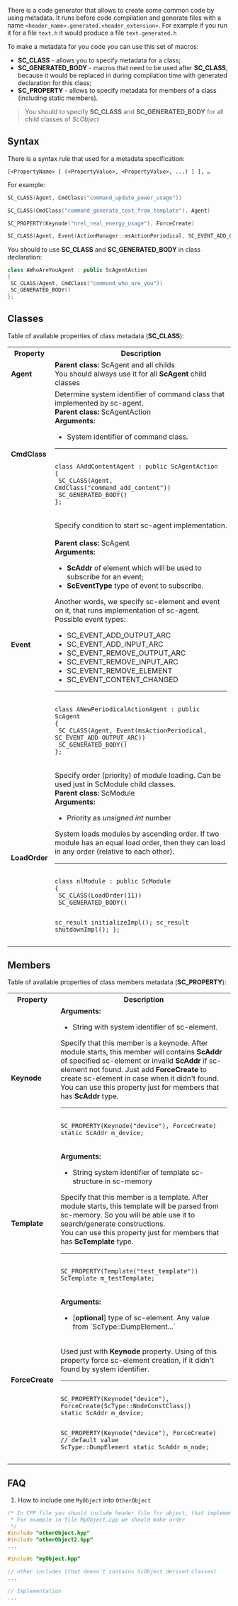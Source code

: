 

There is a code generator that allows to create some common code by using metadata. It runs before code compilation and generate files with a name `<header_name>.generated.<header_extension>`.
For example if you run it for a file `text.h` it would produce a file `text.generated.h`

To make a metadata for you code you can use this set of macros:
* **SC_CLASS** - allows you to specify metadata for a class;
* **SC_GENERATED_BODY** - macros that need to be used after **SC_CLASS**, because it would be replaced in during compilation time with generated declaration for this class;
* **SC_PROPERTY** - allows to specify metadata for members of a class (including static members).

> You should to specify **SC_CLASS** and **SC_GENERATED_BODY** for all child classes of *ScObject*

## Syntax
There is a syntax rule that used for a metadata specification:
```
[<PropertyName> [ (<PropertyValue>, <PropertyValue>, ...) ] ], …
```

For example:

```cpp
SC_CLASS(Agent, CmdClass("command_update_power_usage"))
```
```cpp
SC_CLASS(CmdClass("command_generate_text_from_template"), Agent)
```
```cpp
SC_PROPERTY(Keynode("nrel_real_energy_usage"), ForceCreate)
```
```cpp
SC_CLASS(Agent, Event(ActionManager::msActionPeriodical, SC_EVENT_ADD_OUTPUT_ARC))
```

You should to use **SC_CLASS** and **SC_GENERATED_BODY** in class declaration:
```cpp
class AWhoAreYouAgent : public ScAgentAction
{
 SC_CLASS(Agent, CmdClass("command_who_are_you"))
 SC_GENERATED_BODY()
};
```

## Classes
Table of available properties of class metadata (**SC_CLASS**):

<table>
  <tr>
    <th>Property</td>
    <th>Description</td>
  </tr>
  <tr>
    <td><strong>Agent</strong></td>
    <td><strong>Parent class:</strong> ScAgent and all childs
      <br/>You should always use it for all <strong>ScAgent</strong> child classes
    </td>
  </tr>

  <tr>
    <td><strong>CmdClass</strong></td>
    <td>Determine system identifier of command class that implemented by sc-agent.
    <br/><strong>Parent class:</strong> ScAgentAction
    <br/><strong>Arguments:</strong>
    <ul>
      <li>System identifier of command class.</li>
    </ul>
    <hr/>
    <pre><code class="cpp hljs">
class AAddContentAgent : public ScAgentAction
{
 SC_CLASS(Agent, CmdClass("command_add_content"))
 SC_GENERATED_BODY()
};
    </code></pre>
    </td>
  </tr>

  <tr>
    <td><strong>Event</strong></td>
    <td>Specify condition to start sc-agent implementation.<br/>
      <br/><strong>Parent class:</strong> ScAgent
      <br/><strong>Arguments:</strong>
      <ul>
        <li><strong>ScAddr</strong> of element which will be used to subscribe for an event;</li>
        <li><strong>ScEventType</strong> type of event to subscribe.</li>
      </ul>
      Another words, we specify sc-element and event on it, that runs implementation of sc-agent. Possible event types:
      <ul>
        <li>SC_EVENT_ADD_OUTPUT_ARC</li>
        <li>SC_EVENT_ADD_INPUT_ARC</li>
        <li>SC_EVENT_REMOVE_OUTPUT_ARC</li>
        <li>SC_EVENT_REMOVE_INPUT_ARC</li>
        <li>SC_EVENT_REMOVE_ELEMENT</li>
        <li>SC_EVENT_CONTENT_CHANGED</li>
      </ul>
      <hr/>
      <pre><code class="cpp hljs">
class ANewPeriodicalActionAgent : public ScAgent
{
 SC_CLASS(Agent, Event(msActionPeriodical, SC_EVENT_ADD_OUTPUT_ARC))
 SC_GENERATED_BODY()
};
      </code></pre>
    </td>
  </tr>

  <tr>
    <td><strong>LoadOrder</strong></td>
    <td>Specify order (priority) of module loading. Can be used just in ScModule child classes.
      <br/><strong>Parent class:</strong> ScModule
      <br/><strong>Arguments:</strong>
      <ul>
        <li>Priority as <i>unsigned int</i> number</li>
      </ul>
      System loads modules by ascending order. If two module has an equal load order, then they can load in any order (relative to each other).
      <hr/>
      <pre><code class="cpp hljs">
class nlModule : public ScModule
{
 SC_CLASS(LoadOrder(11))
 SC_GENERATED_BODY()

 sc_result initializeImpl();
 sc_result shutdownImpl();
};
      </code></pre>
    </td>
  </tr>
</table>


## Members
Table of available properties of class members metadata (**SC_PROPERTY**):
<table>

  <tr>
    <th>Property</th>
    <th>Description</th>
  </tr>

  <tr>
    <td><strong>Keynode</strong></td>
    <td>
      <strong>Arguments:</strong>
      <ul>
        <li>String with system identifier of sc-element.</li>
      </ul>
      Specify that this member is a keynode. After module starts, this member will contains <strong>ScAddr</strong> of specified sc-element or invalid <strong>ScAddr</strong> if sc-element not found. Just add <strong>ForceCreate</strong> to create sc-element in case when it didn't found.
      <br/>You can use this property just for members that has <strong>ScAddr</strong> type.
      <hr/>
      <pre><code class="cpp hljs">
SC_PROPERTY(Keynode("device"), ForceCreate)
static ScAddr m_device;
      </code></pre>
    </td>
  </tr>

  <tr>
    <td><strong>Template</strong></td>
    <td>
      <strong>Arguments:</strong>
      <ul>
        <li>String system identifier of template sc-structure in sc-memory</li>
      </ul>
      Specify that this member is a template. After module starts, this template will be parsed from sc-memory. So you will be able use it to search/generate constructions.
      <br/>You can use this property just for members that has <strong>ScTemplate</strong> type.
      <hr/>
      <pre><code class="cpp hljs">
SC_PROPERTY(Template("test_template"))
ScTemplate m_testTemplate;
      </code></pre>
    </td>
  </tr>

  <tr>
    <td><strong>ForceCreate</strong></td>
    <td>
      <strong>Arguments:</strong>
      <ul>
        <li>[<strong>optional</strong>] type of sc-element. Any value from `ScType::DumpElement...`</li>
      </ul>
      <br/>Used just with <strong>Keynode</strong> property. Using of this property force sc-element creation, if it didn't found by system identifier.
      <hr/>
      <pre><code class="cpp hljs">
SC_PROPERTY(Keynode("device"), ForceCreate(ScType::NodeConstClass))
static ScAddr m_device;

SC_PROPERTY(Keynode("device"), ForceCreate) // default value ScType::DumpElement
static ScAddr m_node;
      </code></pre>
    </td>
  </tr>

</table>


## FAQ

1. How to include one `MyObject` into `OtherObject`
```cpp
/* In CPP file you should include header file for object, that implemented in this file
 * For example in file MyObject.cpp we should make order
 */
#include "otherObject.hpp"
#include "otherObject2.hpp"
...

#include "myObject.hpp"

// other includes (that doesn't contains ScObject derived classes)
...

// Implementation
...
```
